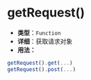 # getRequest()

- **类型**：`Function`
- **详细**：获取请求对象
- **用法：**

```js
getRequest().get(...)
getRequest().post(...)

```
